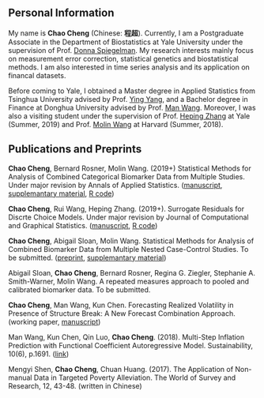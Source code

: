 ## Personal Information

My name is **Chao Cheng** (Chinese: **程超**). Currently, I am a Postgraduate Associate in the Department of Biostatistics at Yale University under the supervision of Prof. [Donna Spiegelman](https://publichealth.yale.edu/cmips/profile/donna_spiegelman/). My research interests mainly focus on measurement error correction, statistical genetics and biostatistical methods. I am also interested in time series analysis and its application on financal datasets. 

Before coming to Yale, I obtained a Master degree in Applied Statistics from Tsinghua University advised by Prof. [Ying Yang](http://www.math.tsinghua.edu.cn/publish/math/2566/2019/20190705132947764835711/20190705132947764835711_.html), and a Bachelor degree in Finance at Donghua University advised by Prof. [Man Wang](http://glxy.dhu.edu.cn/76/ab/c3179a30379/page.htm). Moreover, I was also a visiting student under the supervision of Prof. [Heping Zhang](https://publichealth.yale.edu/profile/heping_zhang/) at Yale (Summer, 2019) and Prof. [Molin Wang](https://www.hsph.harvard.edu/molin-wang/) at Harvard (Summer, 2018).

## Publications and Preprints

**Chao Cheng**, Bernard Rosner, Molin Wang. (2019+) Statistical Methods for Analysis of Combined Categorical Biomarker Data from Multiple Studies. Under major revision by Annals of Applied Statistics. ([manuscript](https://github.com/chaochengstat/chaochengstat.github.io/blob/master/cate_pooled_main.pdf), [supplemantary material](https://github.com/chaochengstat/chaochengstat.github.io/blob/master/cate_pooled_supp.pdf), [R code](https://cdn1.sph.harvard.edu/wp-content/uploads/sites/490/2019/04/R-code-for-cate-pooled.txt))

**Chao Cheng**, Rui Wang, Heping Zhang. (2019+). Surrogate Residuals for Discrte Choice Models. Under major revision by
Journal of Computational and Graphical Statistics. ([manuscript](https://github.com/chaochengstat/chaochengstat.github.io/blob/master/JCGS-19-067.R1_Proof_hi.pdf), [R code](https://github.com/chaochengstat/chaochengstat.github.io/blob/master/residual%20DCM%20codes%20revision%201.R))

**Chao Cheng**, Abigail Sloan, Molin Wang. Statistical Methods for Analysis of Combined Biomarker Data from
Multiple Nested Case-Control Studies. To be submitted. ([preprint](https://github.com/chaochengstat/chaochengstat.github.io/blob/master/pooling%20data%20for%20case%20control.pdf), [supplemantary material](https://github.com/chaochengstat/chaochengstat.github.io/blob/master/supp%20pooling%20data%20for%20case%20control.pdf))

Abigail Sloan, **Chao Cheng**, Bernard Rosner, Regina G. Ziegler, Stephanie A. Smith-Warner, Molin Wang. A repeated measures approach to pooled and calibrated biomarker data. To be submitted.

**Chao Cheng**, Man Wang, Kun Chen. Forecasting Realized Volatility in Presence of Structure Break: A New Forecast Combination Approach. (working paper, [manuscript](https://github.com/chaochengstat/chaochengstat.github.io/blob/master/draft%20by%20Chao.pdf))

Man Wang, Kun Chen, Qin Luo, **Chao Cheng**. (2018). Multi-Step Inflation Prediction with Functional Coefficient Autoregressive Model. Sustainability, 10(6), p.1691. ([link](https://www.mdpi.com/2071-1050/10/6/1691))

Mengyi Shen, **Chao Cheng**, Chuan Huang. (2017). The Application of Non-manual Data in Targeted Poverty Alleviation. The World of Survey and Research, 12, 43-48. (written in Chinese)


